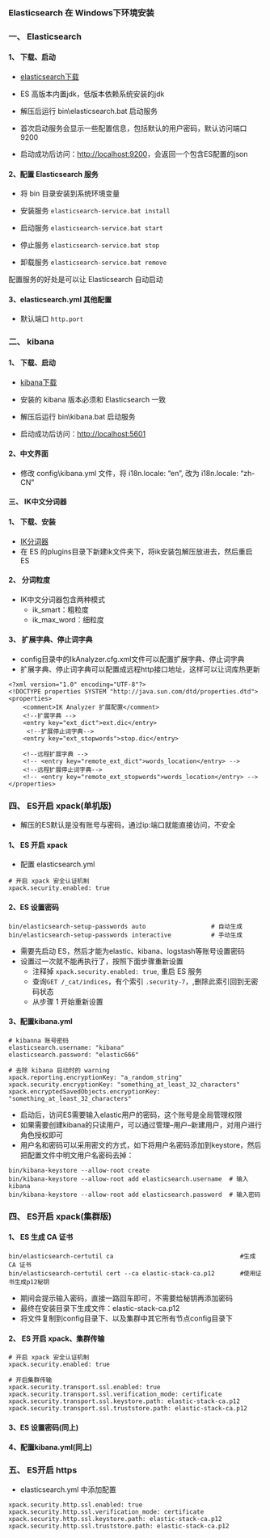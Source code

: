 ###  Elasticsearch 在 Windows下环境安装
###  一、 Elasticsearch
####  1、 下载、启动
* [elasticsearch下载](https://www.elastic.co/cn/downloads/elasticsearch)

* ES 高版本内置jdk，低版本依赖系统安装的jdk
* 解压后运行 bin\elasticsearch.bat 启动服务
* 首次启动服务会显示一些配置信息，包括默认的用户密码，默认访问端口 9200
* 启动成功后访问：[http://localhost:9200](http://localhost:9200)，会返回一个包含ES配置的json

####  2、配置 Elasticsearch 服务
* 将 bin 目录安装到系统环境变量
* 安装服务
`elasticsearch-service.bat install`

 * 启动服务
 `elasticsearch-service.bat start`

 * 停止服务
 `elasticsearch-service.bat stop`

 * 卸载服务
 `elasticsearch-service.bat remove`

配置服务的好处是可以让 Elasticsearch 自动启动

####  3、elasticsearch.yml 其他配置
* 默认端口 `http.port`





###  二、 kibana
####  1、 下载、启动
* [kibana下载](https://www.elastic.co/cn/downloads/past-releases#kibana)

* 安装的 kibana 版本必须和 Elasticsearch 一致
* 解压后运行 bin\kibana.bat 启动服务
* 启动成功后访问：[http://localhost:5601](http://localhost:5601)


####  2、中文界面
* 修改 config\kibana.yml 文件，将 i18n.locale: “en”, 改为 i18n.locale: “zh-CN”


####  三、 IK中文分词器
####  1、 下载、安装
* [IK分词器](https://github.com/medcl/elasticsearch-analysis-ik/tags)
* 在 ES 的plugins目录下新建ik文件夹下，将ik安装包解压放进去，然后重启 ES

#### 2、 分词粒度
* IK中文分词器包含两种模式
    * ik_smart：粗粒度
    * ik_max_word：细粒度
    
####  3、 扩展字典、停止词字典
* config目录中的IkAnalyzer.cfg.xml文件可以配置扩展字典、停止词字典
* 扩展字典、停止词字典可以配置成远程http接口地址，这样可以让词库热更新


```
<?xml version="1.0" encoding="UTF-8"?>
<!DOCTYPE properties SYSTEM "http://java.sun.com/dtd/properties.dtd">
<properties>
	<comment>IK Analyzer 扩展配置</comment>
	<!--扩展字典 -->
	<entry key="ext_dict">ext.dic</entry>
	 <!--扩展停止词字典-->
	<entry key="ext_stopwords">stop.dic</entry>
	
	<!--远程扩展字典 -->
	<!-- <entry key="remote_ext_dict">words_location</entry> -->
	<!--远程扩展停止词字典-->
	<!-- <entry key="remote_ext_stopwords">words_location</entry> -->
</properties>
```

###  四、 ES开启 xpack(单机版)
* 解压的ES默认是没有账号与密码，通过ip:端口就能直接访问，不安全

####  1、 ES 开启 xpack
* 配置 elasticsearch.yml

```
# 开启 xpack 安全认证机制
xpack.security.enabled: true
```

####  2、ES 设置密码
```
bin/elasticsearch-setup-passwords auto                  # 自动生成
bin/elasticsearch-setup-passwords interactive           # 手动生成
```

* 需要先启动 ES，然后才能为elastic、kibana、logstash等账号设置密码
* 设置过一次就不能再执行了，按照下面步骤重新设置
  * 注释掉  `xpack.security.enabled: true`, 重启 ES 服务
  * 查询`GET /_cat/indices`，有个索引 `.security-7`，,删除此索引回到无密码状态
  * 从步骤 1 开始重新设置


####  3、配置kibana.yml
```
# kibanna 账号密码
elasticsearch.username: "kibana"
elasticsearch.password: "elastic666"

# 去除 kibana 启动时的 warning
xpack.reporting.encryptionKey: "a_random_string"
xpack.security.encryptionKey: "something_at_least_32_characters"
xpack.encryptedSavedObjects.encryptionKey: "something_at_least_32_characters"
```

* 启动后，访问ES需要输入elastic用户的密码，这个账号是全局管理权限
* 如果需要创建kibana的只读用户，可以通过管理–用户–新建用户，对用户进行角色授权即可
* 用户名和密码可以采用密文的方式，如下将用户名密码添加到keystore，然后把配置文件中明文用户名密码去掉：

```
bin/kibana-keystore --allow-root create
bin/kibana-keystore --allow-root add elasticsearch.username  # 输入kibana
bin/kibana-keystore --allow-root add elasticsearch.password  # 输入密码
```



###  四、 ES开启 xpack(集群版)
####  1、 ES 生成 CA 证书
```
bin/elasticsearch-certutil ca                                   #生成 CA 证书
bin/elasticsearch-certutil cert --ca elastic-stack-ca.p12       #使用证书生成p12秘钥    
```

* 期间会提示输入密码，直接一路回车即可，不需要给秘钥再添加密码
* 最终在安装目录下生成文件：elastic-stack-ca.p12
* 将文件复制到config目录下、以及集群中其它所有节点config目录下


####  2、 ES 开启 xpack、集群传输
```
# 开启 xpack 安全认证机制
xpack.security.enabled: true

# 开启集群传输
xpack.security.transport.ssl.enabled: true
xpack.security.transport.ssl.verification_mode: certificate
xpack.security.transport.ssl.keystore.path: elastic-stack-ca.p12
xpack.security.transport.ssl.truststore.path: elastic-stack-ca.p12
```


####  3、ES 设置密码(同上)
####  4、配置kibana.yml(同上)


###  五、 ES开启 https
* elasticsearch.yml 中添加配置

```
xpack.security.http.ssl.enabled: true
xpack.security.http.ssl.verification_mode: certificate
xpack.security.http.ssl.keystore.path: elastic-stack-ca.p12             
xpack.security.http.ssl.truststore.path: elastic-stack-ca.p12
```
